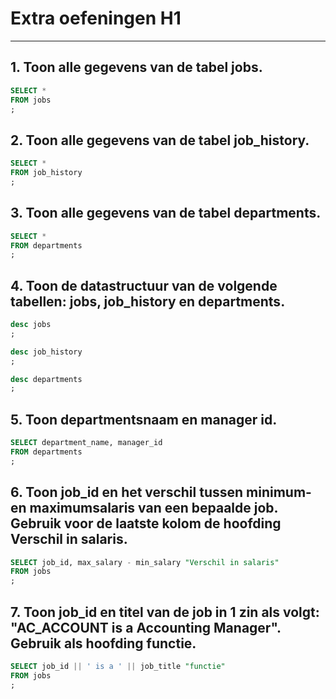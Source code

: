 # Extra oefeningen H1

--------------------------------------------------------------------------------

## 1\. Toon alle gegevens van de tabel jobs.

```sql
SELECT *
FROM jobs
;
```

## 2\. Toon alle gegevens van de tabel job_history.

```sql
SELECT *
FROM job_history
;
```

## 3\. Toon alle gegevens van de tabel departments.

```sql
SELECT *
FROM departments
;
```

## 4\. Toon de datastructuur van de volgende tabellen: jobs, job_history en departments.

```sql
desc jobs
;

desc job_history
;

desc departments
;
```

## 5\. Toon departmentsnaam en manager id.

```sql
SELECT department_name, manager_id
FROM departments
;
```

## 6\. Toon job_id en het verschil tussen minimum- en maximumsalaris van een bepaalde job. Gebruik voor de laatste kolom de hoofding Verschil in salaris.

```sql
SELECT job_id, max_salary - min_salary "Verschil in salaris"
FROM jobs
;
```

## 7\. Toon job_id en titel van de job in 1 zin als volgt: "AC_ACCOUNT is a Accounting Manager". Gebruik als hoofding functie.

```sql
SELECT job_id || ' is a ' || job_title "functie"
FROM jobs
;
```

